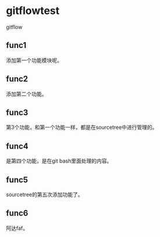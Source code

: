 # gitflowtest
gitflow

##  func1
添加第一个功能模块呢。

## func2
添加第二个功能。

## func3
第3个功能，和第一个功能一样，都是在sourcetree中进行管理的。

## func4
是第四个功能，是在git bash里面处理的内容。

## func5
sourcetree的第五次添加功能了。

## func6
阿达faf。

